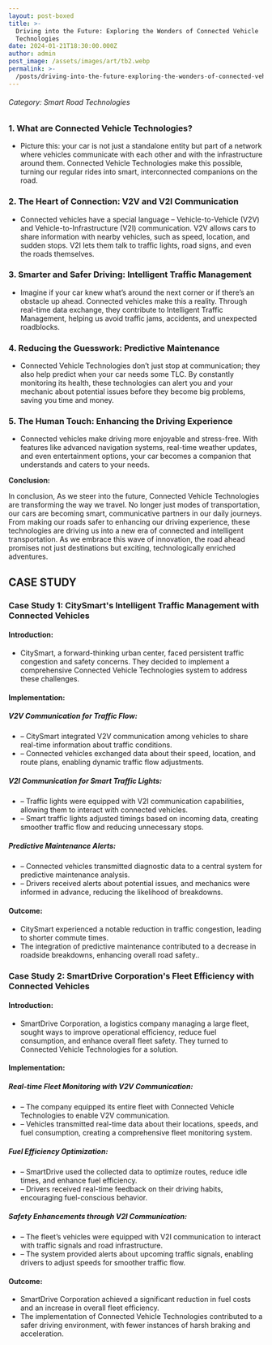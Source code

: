```yaml
---
layout: post-boxed
title: >-
  Driving into the Future: Exploring the Wonders of Connected Vehicle
  Technologies
date: 2024-01-21T18:30:00.000Z
author: admin
post_image: /assets/images/art/tb2.webp
permalink: >-
  /posts/driving-into-the-future-exploring-the-wonders-of-connected-vehicle-technologies
---
```


###### Category: Smart Road Technologies

### 1. What are Connected Vehicle Technologies?

* Picture this: your car is not just a standalone entity but part of a network where vehicles communicate with each other and with the infrastructure around them. Connected Vehicle Technologies make this possible, turning our regular rides into smart, interconnected companions on the road.

### 2. The Heart of Connection: V2V and V2I Communication

* Connected vehicles have a special language – Vehicle-to-Vehicle (V2V) and Vehicle-to-Infrastructure (V2I) communication. V2V allows cars to share information with nearby vehicles, such as speed, location, and sudden stops. V2I lets them talk to traffic lights, road signs, and even the roads themselves.

### 3. Smarter and Safer Driving: Intelligent Traffic Management

* Imagine if your car knew what’s around the next corner or if there’s an obstacle up ahead. Connected vehicles make this a reality. Through real-time data exchange, they contribute to Intelligent Traffic Management, helping us avoid traffic jams, accidents, and unexpected roadblocks.

### 4. Reducing the Guesswork: Predictive Maintenance

* Connected Vehicle Technologies don’t just stop at communication; they also help predict when your car needs some TLC. By constantly monitoring its health, these technologies can alert you and your mechanic about potential issues before they become big problems, saving you time and money.

### 5. The Human Touch: Enhancing the Driving Experience

* Connected vehicles make driving more enjoyable and stress-free. With features like advanced navigation systems, real-time weather updates, and even entertainment options, your car becomes a companion that understands and caters to your needs.

<b>Conclusion:</b>

<p>
In conclusion, As we steer into the future, Connected Vehicle Technologies are transforming the way we travel. No longer just modes of transportation, our cars are becoming smart, communicative partners in our daily journeys. From making our roads safer to enhancing our driving experience, these technologies are driving us into a new era of connected and intelligent transportation. As we embrace this wave of innovation, the road ahead promises not just destinations but exciting, technologically enriched adventures.
</p>

## CASE STUDY

### Case Study 1: CitySmart's Intelligent Traffic Management with Connected Vehicles

#### Introduction:

* CitySmart, a forward-thinking urban center, faced persistent traffic congestion and safety concerns. They decided to implement a comprehensive Connected Vehicle Technologies system to address these challenges.

#### Implementation:

##### V2V Communication for Traffic Flow:

* – CitySmart integrated V2V communication among vehicles to share real-time information about traffic conditions.
* – Connected vehicles exchanged data about their speed, location, and route plans, enabling dynamic traffic flow adjustments.

##### V2I Communication for Smart Traffic Lights:

* – Traffic lights were equipped with V2I communication capabilities, allowing them to interact with connected vehicles.
* – Smart traffic lights adjusted timings based on incoming data, creating smoother traffic flow and reducing unnecessary stops.

##### Predictive Maintenance Alerts:

* – Connected vehicles transmitted diagnostic data to a central system for predictive maintenance analysis.
* – Drivers received alerts about potential issues, and mechanics were informed in advance, reducing the likelihood of breakdowns.

#### Outcome:

* CitySmart experienced a notable reduction in traffic congestion, leading to shorter commute times.
* The integration of predictive maintenance contributed to a decrease in roadside breakdowns, enhancing overall road safety..

### Case Study 2: SmartDrive Corporation's Fleet Efficiency with Connected Vehicles

#### Introduction:

* SmartDrive Corporation, a logistics company managing a large fleet, sought ways to improve operational efficiency, reduce fuel consumption, and enhance overall fleet safety. They turned to Connected Vehicle Technologies for a solution.

#### Implementation:

##### Real-time Fleet Monitoring with V2V Communication:

* – The company equipped its entire fleet with Connected Vehicle Technologies to enable V2V communication.
* – Vehicles transmitted real-time data about their locations, speeds, and fuel consumption, creating a comprehensive fleet monitoring system.

##### Fuel Efficiency Optimization:

* – SmartDrive used the collected data to optimize routes, reduce idle times, and enhance fuel efficiency.
* – Drivers received real-time feedback on their driving habits, encouraging fuel-conscious behavior.

##### Safety Enhancements through V2I Communication:

* – The fleet’s vehicles were equipped with V2I communication to interact with traffic signals and road infrastructure.
* – The system provided alerts about upcoming traffic signals, enabling drivers to adjust speeds for smoother traffic flow.

#### Outcome:

* SmartDrive Corporation achieved a significant reduction in fuel costs and an increase in overall fleet efficiency.
* The implementation of Connected Vehicle Technologies contributed to a safer driving environment, with fewer instances of harsh braking and acceleration.
